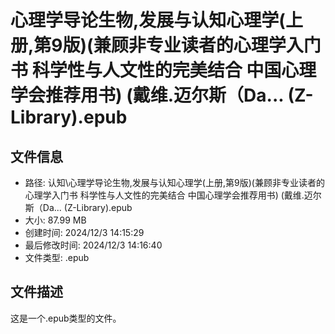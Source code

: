﻿# 心理学导论生物,发展与认知心理学(上册,第9版)(兼顾非专业读者的心理学入门书 科学性与人文性的完美结合 中国心理学会推荐用书) (戴维.迈尔斯（Da... (Z-Library).epub

## 文件信息
- 路径: 认知\心理学导论生物,发展与认知心理学(上册,第9版)(兼顾非专业读者的心理学入门书 科学性与人文性的完美结合 中国心理学会推荐用书) (戴维.迈尔斯（Da... (Z-Library).epub
- 大小: 87.99 MB
- 创建时间: 2024/12/3 14:15:29
- 最后修改时间: 2024/12/3 14:16:40
- 文件类型: .epub

## 文件描述
这是一个.epub类型的文件。

